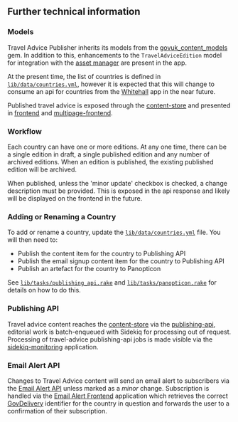 ## Further technical information

### Models

Travel Advice Publisher inherits its models from the [govuk_content_models](https://github.com/alphagov/govuk_content_models) gem. In addition to this, enhancements to the `TravelAdviceEdition` model for integration with the [asset manager](https://github.com/alphagov/asset-manager) are present in the app.

At the present time, the list of countries is defined in [`lib/data/countries.yml`](../lib/data/countries.yml), however it is expected that this will change to consume an api for countries from the [Whitehall](https://github.com/alphagov/whitehall) app in the near future.

Published travel advice is exposed through the [content-store](https://github.com/alphagov/content-store) and presented in [frontend](https://github.com/alphagov/frontend) and [multipage-frontend](https://github.com/alphagov/multipage-frontend).

### Workflow

Each country can have one or more editions. At any one time, there can be a single edition in draft, a single published edition and any number of archived editions. When an edition is published, the existing published edition will be archived.

When published, unless the 'minor update' checkbox is checked, a change description must be provided. This is exposed in the api response and likely will be displayed on the frontend in the future.

### Adding or Renaming a Country

To add or rename a country, update the [`lib/data/countries.yml`](../lib/data/countries.yml) file. You will then need to:

- Publish the content item for the country to Publishing API
- Publish the email signup content item for the country to Publishing API
- Publish an artefact for the country to Panopticon

See [`lib/tasks/publishing_api.rake`](../lib/tasks/publishing_api.rake) and [`lib/tasks/panopticon.rake`](../lib/tasks/panopticon.rake) for details on how to do this.

### Publishing API

Travel advice content reaches the [content-store](https://github.com/alphagov/content-store) via the [publishing-api](https://github.com/alphagov/publishing-api), editorial work is batch-enqueued with Sidekiq for processing out of request.
Processing of travel-advice publishing-api jobs is made visible via the [sidekiq-monitoring](https://github.com/alphagov/sidekiq-monitoring) application.

### Email Alert API

Changes to Travel Advice content will send an email alert to subscribers via the [Email Alert API](https://github.com/alphagov/email-alert-api) unless marked as a _minor_ change. Subscription is handled via the [Email Alert Frontend](https://github.com/alphagov/email-alert-frontend) application which retrieves the correct [GovDelivery](https://www.govdelivery.com/) identifier for the country in question and forwards the user to a confirmation of their subscription.
